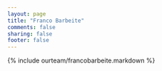 ```yaml
---
layout: page
title: "Franco Barbeite"
comments: false
sharing: false
footer: false
---
```

{% include ourteam/francobarbeite.markdown %}
